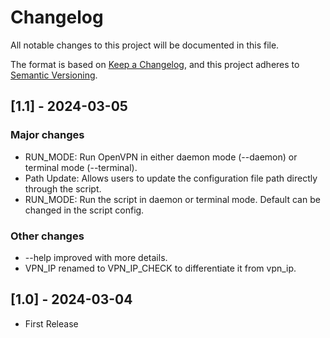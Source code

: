 # Changelog

All notable changes to this project will be documented in this file.

The format is based on [Keep a Changelog](https://keepachangelog.com/en/1.0.0/),
and this project adheres to [Semantic Versioning](https://semver.org/spec/v2.0.0.html).

## [1.1] - 2024-03-05

### Major changes

- RUN_MODE: Run OpenVPN in either daemon mode (--daemon) or terminal mode (--terminal).
- Path Update: Allows users to update the configuration file path directly through the script.
- RUN_MODE: Run the script in daemon or terminal mode. Default can be changed in the script config. 

### Other changes

- --help improved with more details.
- VPN_IP renamed to VPN_IP_CHECK to differentiate it from vpn_ip.


## [1.0] - 2024-03-04

- First Release
